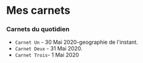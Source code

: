 # Mes carnets


### Carnets du quotidien
 
 * `Carnet Un` - 30 Mai 2020-geographie de l'instant.
 * `Carnet Deux` - 31 Mai 2020.
 * `Carnet Trois`- 1 Mai 2020
